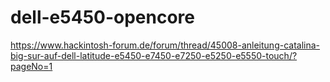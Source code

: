 # dell-e5450-opencore

https://www.hackintosh-forum.de/forum/thread/45008-anleitung-catalina-big-sur-auf-dell-latitude-e5450-e7450-e7250-e5250-e5550-touch/?pageNo=1
